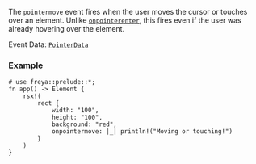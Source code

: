 The `pointermove` event fires when the user moves the cursor or touches over an element.
Unlike [`onpointerenter`](crate::elements::onpointerenter), this fires even if the user was already hovering over
the element.

Event Data: [`PointerData`](crate::events::PointerData)

### Example

```rust, no_run
# use freya::prelude::*;
fn app() -> Element {
    rsx!(
        rect {
            width: "100",
            height: "100",
            background: "red",
            onpointermove: |_| println!("Moving or touching!")
        }
    )
}
```
